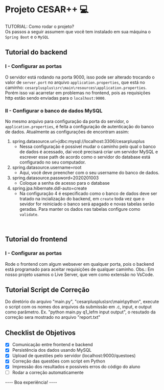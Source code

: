 # Projeto CESAR++ :computer:
TUTORIAL: Como rodar o projeto? <br>
Os passos a seguir assumem que você tem instalado em sua máquina o ```Spring Boot``` e o ```MySQL```

## Tutorial do backend
### I - Configurar as portas

O servidor está rodando na porta 9000, isso pode ser alterado trocando o valor de ```server.port``` no arquivo ```application.properties```, que está no caminho: ```cesarplusplus\src\main\resources\application.properties```. Porém isso vai acarretar em problemas no frontend, pois as requisições http estão sendo enviadas para o ```localhost:9000```.
<br>
### II - Configurar o banco de dados MySQL
No mesmo arquivo para configuração da porta do servidor, o ```application.properties```, é feita a configuração de autenticação do banco de dados. Atualmente as configurações de encontram assim:
1. spring.datasource.url=jdbc:mysql://localhost:3306/cesarplusplus
    - Nessa configuração é possivel mudar o caminho pelo qual o banco de dados é acessado, daí você precisará criar um servidor MySQL e escrever esse path de acordo como o servidor do database está configurado no seu computador.
2. spring.datasource.username=root
    - Aqui, você deve preencher com o seu username do banco de dados.
3. spring.datasource.password=2020201003
    - Coloque a senha de acesso para o database
4. spring.jpa.hibernate.ddl-auto=create
    - Na configuração 4 é especificado como o banco de dados deve ser tratado na incialização do backend, em ```create``` toda vez que o sevidor for reiniciado o banco será apagado e novas tabelas serão geradas. Para manter os dados nas tabelas configure como ```validate```.
<br>

## Tutorial do frontend
### I - Configurar as portas
Rode o frontend com algum websever em qualquer porta, pois o backend está programado para aceitar requisições de qualquer caminho. Obs.: Em nosso projeto usamos o Live Server, que vem como extensão no VsCode.
<br>

## Tutorial Script de Correção
Do diretório do arquivo "main.py", "cesarplusplus\src\main\python", execute o script com os nomes dos arquivos da submissão em .c, input, e output como parâmetro. Ex. "python main.py q1_lefm input output", o resutado da correção sera mostrado no arquivo "report.txt"
## Checklist de Objetivos


- [x] Comunicação entre frontend e backend
- [x] Persistência dos dados usando MySQL
- [x] Upload de questões pelo servidor (localhost:9000/questoes)
- [x] Correção das questões com script em Python
- [x] Impressão dos resultados e possiveis erros do código do aluno
- [ ] Rodar a correção automaticamente

---- Boa experiência! ----
